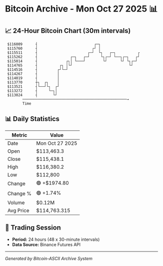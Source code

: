 # Bitcoin Archive - Mon Oct 27 2025 📊

## 📈 24-Hour Bitcoin Chart (30m intervals)

```
 $116009      ┤                          ┌─┐                   
 $115760      ┤                         ┌┘ │                   
 $115511      ┤                       ┌─┘  └┐   ┌─┐          ┌ 
 $115262      ┤               ┌─┐   ┌─┘     └┐┌─┘ └──┐┌─┐   ┌┘ 
 $115014      ┤             ┌┐│ └───┘        └┘      └┘ └┐┌─┘  
 $114765      ┤          ┌┐ │└┘                          └┘    
 $114516      ┤         ┌┘└─┘                                  
 $114267      ┤         │                                      
 $114019      ┤         │                                      
 $113770      ┼┐  ┌┐    │                                      
 $113521      ┤└──┘└┐  ┌┘                                      
 $113272      ┤     └─┐│                                       
 $113024      ┤       └┘                                       
        ────────────────────────────────────────────────→
        Time
```

## 📊 Daily Statistics

| Metric | Value |
|--------|-------|
| Date | Mon Oct 27 2025 |
| Open | $113,463.3 |
| Close | $115,438.1 |
| High | $116,380.2 |
| Low | $112,800 |
| Change | 🟢 +$1974.80 |
| Change % | 🟢 +1.74% |
| Volume | $0.12M |
| Avg Price | $114,763.315 |

## 📅 Trading Session

- **Period:** 24 hours (48 x 30-minute intervals)
- **Data Source:** Binance Futures API

---
*Generated by Bitcoin-ASCII Archive System*
